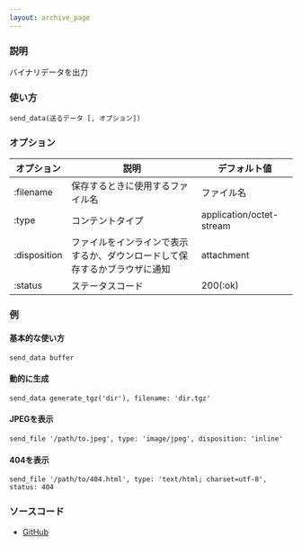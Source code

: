 ```yaml
---
layout: archive_page
---
```

### 説明
バイナリデータを出力

### 使い方
    send_data(送るデータ [, オプション])

### オプション

オプション        | 説明                                        | デフォルト値
-------------|---------------------------------------------|-------------------------
:filename    | 保存するときに使用するファイル名                       | ファイル名
:type        | コンテントタイプ                                    | application/octet-stream
:disposition | ファイルをインラインで表示するか、ダウンロードして保存するかブラウザに通知 | attachment
:status      | ステータスコード                                    | 200(:ok)

### 例
#### 基本的な使い方
    send_data buffer

#### 動的に生成
    send_data generate_tgz('dir'), filename: 'dir.tgz'

#### JPEGを表示
    send_file '/path/to.jpeg', type: 'image/jpeg', disposition: 'inline'

#### 404を表示
    send_file '/path/to/404.html', type: 'text/html; charset=utf-8', status: 404

### ソースコード
* [GitHub](https://github.com/rails/rails/blob/ac30e389ecfa0e26e3d44c1eda8488ddf63b3ecc/actionpack/lib/action_controller/metal/data_streaming.rb#L108)